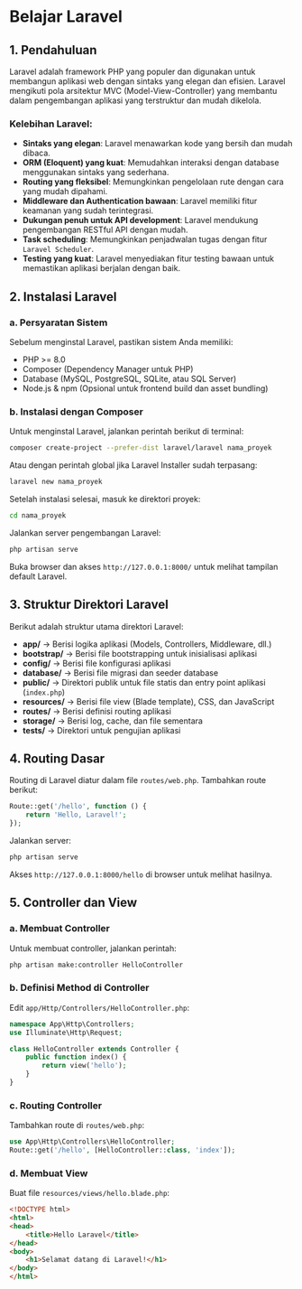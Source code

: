 # Belajar Laravel

## 1. Pendahuluan
Laravel adalah framework PHP yang populer dan digunakan untuk membangun aplikasi web dengan sintaks yang elegan dan efisien. Laravel mengikuti pola arsitektur MVC (Model-View-Controller) yang membantu dalam pengembangan aplikasi yang terstruktur dan mudah dikelola.

### Kelebihan Laravel:
- **Sintaks yang elegan**: Laravel menawarkan kode yang bersih dan mudah dibaca.
- **ORM (Eloquent) yang kuat**: Memudahkan interaksi dengan database menggunakan sintaks yang sederhana.
- **Routing yang fleksibel**: Memungkinkan pengelolaan rute dengan cara yang mudah dipahami.
- **Middleware dan Authentication bawaan**: Laravel memiliki fitur keamanan yang sudah terintegrasi.
- **Dukungan penuh untuk API development**: Laravel mendukung pengembangan RESTful API dengan mudah.
- **Task scheduling**: Memungkinkan penjadwalan tugas dengan fitur `Laravel Scheduler`.
- **Testing yang kuat**: Laravel menyediakan fitur testing bawaan untuk memastikan aplikasi berjalan dengan baik.

## 2. Instalasi Laravel

### a. Persyaratan Sistem
Sebelum menginstal Laravel, pastikan sistem Anda memiliki:
- PHP >= 8.0
- Composer (Dependency Manager untuk PHP)
- Database (MySQL, PostgreSQL, SQLite, atau SQL Server)
- Node.js & npm (Opsional untuk frontend build dan asset bundling)

### b. Instalasi dengan Composer
Untuk menginstal Laravel, jalankan perintah berikut di terminal:
```sh
composer create-project --prefer-dist laravel/laravel nama_proyek
```
Atau dengan perintah global jika Laravel Installer sudah terpasang:
```sh
laravel new nama_proyek
```
Setelah instalasi selesai, masuk ke direktori proyek:
```sh
cd nama_proyek
```
Jalankan server pengembangan Laravel:
```sh
php artisan serve
```
Buka browser dan akses `http://127.0.0.1:8000/` untuk melihat tampilan default Laravel.

## 3. Struktur Direktori Laravel
Berikut adalah struktur utama direktori Laravel:
- **app/** → Berisi logika aplikasi (Models, Controllers, Middleware, dll.)
- **bootstrap/** → Berisi file bootstrapping untuk inisialisasi aplikasi
- **config/** → Berisi file konfigurasi aplikasi
- **database/** → Berisi file migrasi dan seeder database
- **public/** → Direktori publik untuk file statis dan entry point aplikasi (`index.php`)
- **resources/** → Berisi file view (Blade template), CSS, dan JavaScript
- **routes/** → Berisi definisi routing aplikasi
- **storage/** → Berisi log, cache, dan file sementara
- **tests/** → Direktori untuk pengujian aplikasi

## 4. Routing Dasar
Routing di Laravel diatur dalam file `routes/web.php`. Tambahkan route berikut:
```php
Route::get('/hello', function () {
    return 'Hello, Laravel!';
});
```
Jalankan server:
```sh
php artisan serve
```
Akses `http://127.0.0.1:8000/hello` di browser untuk melihat hasilnya.

## 5. Controller dan View
### a. Membuat Controller
Untuk membuat controller, jalankan perintah:
```sh
php artisan make:controller HelloController
```

### b. Definisi Method di Controller
Edit `app/Http/Controllers/HelloController.php`:
```php
namespace App\Http\Controllers;
use Illuminate\Http\Request;

class HelloController extends Controller {
    public function index() {
        return view('hello');
    }
}
```

### c. Routing Controller
Tambahkan route di `routes/web.php`:
```php
use App\Http\Controllers\HelloController;
Route::get('/hello', [HelloController::class, 'index']);
```

### d. Membuat View
Buat file `resources/views/hello.blade.php`:
```html
<!DOCTYPE html>
<html>
<head>
    <title>Hello Laravel</title>
</head>
<body>
    <h1>Selamat datang di Laravel!</h1>
</body>
</html>
```

